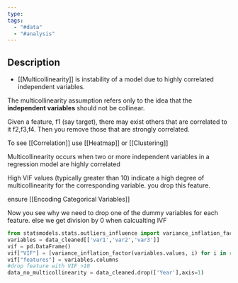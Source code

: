 ```yaml
---
type: 
tags:
  - "#data"
  - "#analysis"
---
```

## Description

- [[Multicollinearity]] is instability of a model due to highly correlated independent variables. 

The multicollinearity assumption refers only to the idea that the **independent variables** should not be collinear.

Given a feature, f1 (say target), there may exist others that are correlated to it f2,f3,f4. Then you remove those that are strongly correlated.

To see [[Correlation]] use [[Heatmap]] or [[Clustering]]

Multicollinearity occurs when two or more independent variables in a regression model are highly correlated

High VIF values (typically greater than 10) indicate a high degree of multicollinearity for the corresponding variable. you drop this feature.

ensure [[Encoding Categorical Variables]]

Now you see why we need to drop one of the dummy variables for each feature.
else we get division by 0 when calcualting IVF

```python
from statsmodels.stats.outliers_influence import variance_inflation_factor
variables = data_cleaned[['var1','var2','var3']]
vif = pd.DataFrame()
vif["VIF"] = [variance_inflation_factor(variables.values, i) for i in range(variables.shape[1])]
vif["features"] = variables.columns
#drop feature with VIF >10
data_no_multicollinearity = data_cleaned.drop(['Year'],axis=1)
```